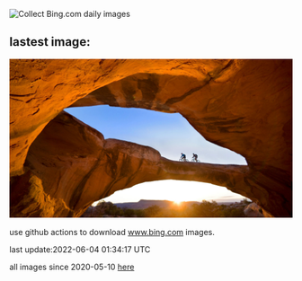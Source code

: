![Collect Bing.com daily images](https://github.com/counter2015/bing-daily-images/workflows/Collect%20Bing.com%20daily%20images/badge.svg)
## lastest image:
![](images/MoabCycling.jpg)

use github actions to download www.bing.com images.

last update:2022-06-04 01:34:17 UTC

all images since 2020-05-10 [here](https://github.com/counter2015/bing-daily-images/tree/master/images) 
